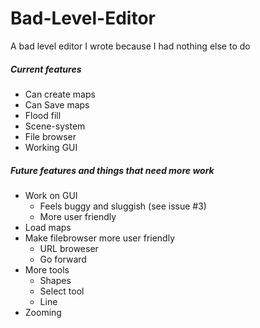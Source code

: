 # Bad-Level-Editor
A bad level editor I wrote because I had nothing else to do

##### Current features
- Can create maps
- Can Save maps
- Flood fill
- Scene-system
- File browser
- Working GUI

##### Future features and things that need more work
- Work on GUI
  - Feels buggy and sluggish (see issue #3)
  - More user friendly
- Load maps
- Make filebrowser more user friendly
  - URL broweser
  - Go forward 
- More tools
  - Shapes
  - Select tool
  - Line
- Zooming
